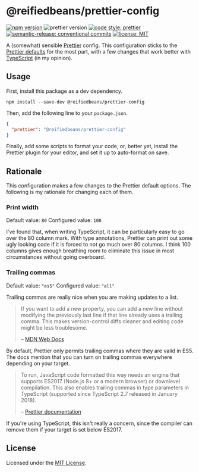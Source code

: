 # @reifiedbeans/prettier-config

[![npm version](https://img.shields.io/npm/v/@reifiedbeans/prettier-config/latest)](https://www.npmjs.com/package/@reifiedbeans/prettier-config)
![prettier version](https://img.shields.io/npm/dependency-version/@reifiedbeans/prettier-config/peer/prettier)
[![code style: prettier](https://img.shields.io/badge/code_style-prettier-ff69b4.svg)](https://github.com/prettier/prettier)
[![semantic-release: conventional commits](https://img.shields.io/badge/semantic_release-conventional_commits-e10079?logo=semantic-release)](https://github.com/semantic-release/semantic-release)
[![license: MIT](https://img.shields.io/npm/l/@reifiedbeans/prettier-config)](LICENSE)

A (somewhat) sensible [Prettier] config. This configuration sticks to the [Prettier defaults] for the most part, with a few changes that work better with [TypeScript] (in my opinion).

## Usage

First, install this package as a dev dependency.

```shell
npm install --save-dev @reifiedbeans/prettier-config
```

Then, add the following line to your `package.json`.

```json
{
  "prettier": "@reifiedbeans/prettier-config"
}
```

Finally, add some scripts to format your code, or, better yet, install the Prettier plugin for your editor, and set it up to auto-format on save.

## Rationale

This configuration makes a few changes to the Prettier default options. The following is my rationale for changing each of them.

### Print width

Default value: `80`
Configured value: `100`

I've found that, when writing TypeScript, it can be particularly easy to go over the 80 column mark. With type annotations, Prettier can print out some ugly looking code if it is forced to not go much over 80 columns. I think 100 columns gives enough breathing room to eliminate this issue in most circumstances without going overboard.

### Trailing commas

Default value: `"es5"`
Configured value: `"all"`

Trailing commas are really nice when you are making updates to a list.

> If you want to add a new property, you can add a new line without modifying the previously last line if that line already uses a trailing comma. This makes version-control diffs cleaner and editing code might be less troublesome.
>
> – [MDN Web Docs][mdn trailing commas]

By default, Prettier only permits trailing commas where they are valid in ES5. The docs mention that you can turn on trailing commas everywhere depending on your target.

> To run, JavaScript code formatted this way needs an engine that supports ES2017 (Node.js 8+ or a modern browser) or downlevel compilation. This also enables trailing commas in type parameters in TypeScript (supported since TypeScript 2.7 released in January 2018).
>
> – [Prettier documentation][prettier trailing commas]

If you're using TypeScript, this isn't really a concern, since the compiler can remove them if your target is set below ES2017.

## License

Licensed under the [MIT License](LICENSE).

[prettier]: https://prettier.io/
[prettier defaults]: https://prettier.io/docs/en/options.html
[typescript]: https://www.typescriptlang.org/
[mdn trailing commas]: https://developer.mozilla.org/en-US/docs/Web/JavaScript/Reference/Trailing_commas
[prettier trailing commas]: https://prettier.io/docs/en/options.html#trailing-commas
